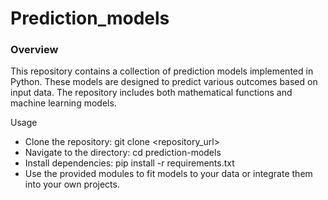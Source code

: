 # Prediction_models

 ### Overview
This repository contains a collection of prediction models implemented in Python. These models are designed to predict various outcomes based on input data. The repository includes both mathematical functions and machine learning models.

Usage
 * Clone the repository: git clone <repository_url>
 * Navigate to the directory: cd prediction-models
 * Install dependencies: pip install -r requirements.txt
 * Use the provided modules to fit models to your data or integrate them into your own projects.

